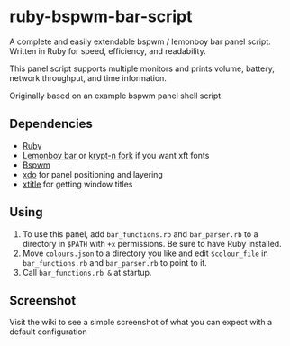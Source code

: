 # ruby-bspwm-bar-script
A complete and easily extendable bspwm / lemonboy bar panel script. Written in Ruby for speed, efficiency, and readability. 

This panel script supports multiple monitors and prints volume, battery, network throughput, and time information.

Originally based on an example bspwm panel shell script.

## Dependencies
* [Ruby](https://www.ruby-lang.org/en/)
* [Lemonboy bar](https://github.com/LemonBoy/bar) or [krypt-n fork](https://github.com/krypt-n/bar) if you want xft fonts
* [Bspwm](https://github.com/baskerville/bspwm)
* [xdo](https://github.com/baskerville/xdo) for panel positioning and layering 
* [xtitle](https://github.com/baskerville/xtitle) for getting window titles

## Using
1. To use this panel, add `bar_functions.rb` and `bar_parser.rb` to a directory in `$PATH` with `+x` permissions. Be sure to have Ruby installed.
2. Move `colours.json` to a directory you like and edit `$colour_file` in `bar_functions.rb` and `bar_parser.rb` to point to it.
3. Call `bar_functions.rb &` at startup.

## Screenshot
Visit the wiki to see a simple screenshot of what you can expect with a default configuration

